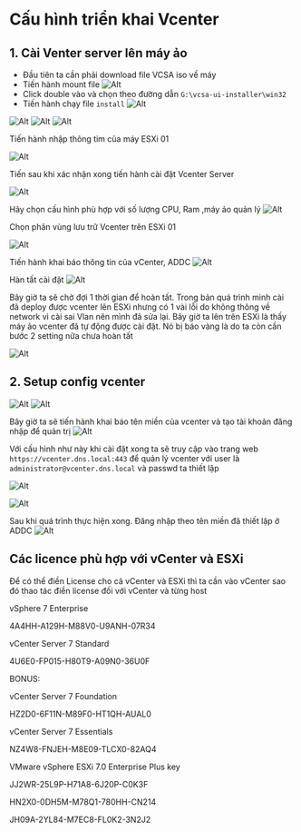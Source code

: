 # Cấu hình triển khai Vcenter
## 1. Cài Venter server lên máy ảo
- Đầu tiên ta cần phải download file VCSA iso về máy
- Tiến hành mount file 
  ![Alt](/thuctap/anh/Screenshot_815.png)
- Click double vào và chọn theo đường dẫn `G:\vcsa-ui-installer\win32`
- Tiến hành chạy file `install`
  ![Alt](/thuctap/anh/Screenshot_816.png)

![Alt](/thuctap/anh/Screenshot_817.png)
![Alt](/thuctap/anh/Screenshot_818.png)
![Alt](/thuctap/anh/Screenshot_819.png)

Tiến hành nhập thông tim của máy ESXi 01

![Alt](/thuctap/anh/Screenshot_820.png)

Tiến sau khi xác nhận xong tiến hành cài đặt Vcenter Server

![Alt](/thuctap/anh/Screenshot_821.png)

Hãy chọn cấu hình phù hợp với số lượng CPU, Ram ,máy ảo quản lý
![Alt](/thuctap/anh/Screenshot_822.png)

Chọn phân vùng lưu trữ Vcenter trên ESXi 01

![Alt](/thuctap/anh/Screenshot_824.png)

Tiến hành khai báo thông tin của vCenter, ADDC
![Alt](/thuctap/anh/Screenshot_825.png)

Hàn tất cài đặt
![Alt](/thuctap/anh/Screenshot_826.png)

Bây giờ ta sẽ chờ đợi 1 thời gian để hoàn tất. Trong bản quá trình mình cài đã deploy được vcenter lên ESXi nhưng có 1 vài lỗi do không thông về network vì cài sai Vlan nên mình đã sửa lại.
Bây giờ ta lên trên ESXi là thấy máy ảo vcenter đã tự động được cài đặt. Nó bị báo vàng là do ta còn cần bước 2 setting nữa chưa hoàn tất

![Alt](/thuctap/anh/Screenshot_827.png)

## 2. Setup config vcenter
![Alt](/thuctap/anh/Screenshot_828.png)
![Alt](/thuctap/anh/Screenshot_829.png)

Bây giờ ta sẽ tiến hành khai báo tên miền của vcenter và tạo tài khoản đăng nhập để quản trị
![Alt](/thuctap/anh/Screenshot_830.png)

Với cấu hình như này khi cài đặt xong ta sẽ truy cập vào trang web `https://vcenter.dns.local:443` để quản lý vcenter với user là `administrator@vcenter.dns.local` và passwd ta thiết lập

![Alt](/thuctap/anh/Screenshot_831.png)

![Alt](/thuctap/anh/Screenshot_832.png)

Sau khi quá trình thực hiện xong. Đăng nhập theo tên miền đã thiết lập ở ADDC
![Alt](/thuctap/anh/Screenshot_832.png)

## Các licence phù hợp với vCenter và ESXi
Để có thể điền License cho cả vCenter và ESXi thì ta cần vào vCenter sao đó thao tác điền license đối với vCenter và từng host

vSphere 7 Enterprise

4A4HH-A129H-M88V0-U9ANH-07R34

vCenter Server 7 Standard

4U6E0-FP015-H80T9-A09N0-36U0F

BONUS:

vCenter Server 7 Foundation

HZ2D0-6F11N-M89F0-HT1QH-AUAL0

vCenter Server 7 Essentials

NZ4W8-FNJEH-M8E09-TLCX0-82AQ4

VMware vSphere ESXi 7.0 Enterprise Plus key

JJ2WR-25L9P-H71A8-6J20P-C0K3F

HN2X0-0DH5M-M78Q1-780HH-CN214

JH09A-2YL84-M7EC8-FL0K2-3N2J2

